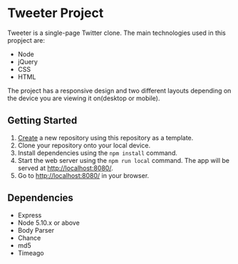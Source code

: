 # Tweeter Project

Tweeter is a single-page Twitter clone.
The main technologies used in this propject are: 
- Node
- jQuery
- CSS
- HTML

The project has a responsive design and two different layouts depending on the device you are viewing it on(desktop or mobile). 
## Getting Started

1. [Create](https://docs.github.com/en/repositories/creating-and-managing-repositories/creating-a-repository-from-a-template) a new repository using this repository as a template.
2. Clone your repository onto your local device.
3. Install dependencies using the `npm install` command.
3. Start the web server using the `npm run local` command. The app will be served at <http://localhost:8080/>.
4. Go to <http://localhost:8080/> in your browser.

## Dependencies

- Express
- Node 5.10.x or above
- Body Parser
- Chance
- md5
- Timeago

